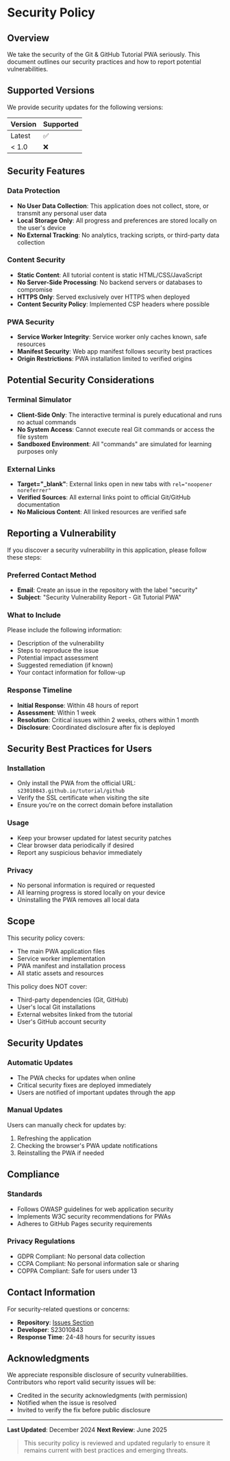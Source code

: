 
# Security Policy

## Overview

We take the security of the Git & GitHub Tutorial PWA seriously. This document outlines our security practices and how to report potential vulnerabilities.

## Supported Versions

We provide security updates for the following versions:

| Version | Supported          |
| ------- | ------------------ |
| Latest  | :white_check_mark: |
| < 1.0   | :x:                |

## Security Features

### Data Protection
- **No User Data Collection**: This application does not collect, store, or transmit any personal user data
- **Local Storage Only**: All progress and preferences are stored locally on the user's device
- **No External Tracking**: No analytics, tracking scripts, or third-party data collection

### Content Security
- **Static Content**: All tutorial content is static HTML/CSS/JavaScript
- **No Server-Side Processing**: No backend servers or databases to compromise
- **HTTPS Only**: Served exclusively over HTTPS when deployed
- **Content Security Policy**: Implemented CSP headers where possible

### PWA Security
- **Service Worker Integrity**: Service worker only caches known, safe resources
- **Manifest Security**: Web app manifest follows security best practices
- **Origin Restrictions**: PWA installation limited to verified origins

## Potential Security Considerations

### Terminal Simulator
- **Client-Side Only**: The interactive terminal is purely educational and runs no actual commands
- **No System Access**: Cannot execute real Git commands or access the file system
- **Sandboxed Environment**: All "commands" are simulated for learning purposes only

### External Links
- **Target="_blank"**: External links open in new tabs with `rel="noopener noreferrer"`
- **Verified Sources**: All external links point to official Git/GitHub documentation
- **No Malicious Content**: All linked resources are verified safe

## Reporting a Vulnerability

If you discover a security vulnerability in this application, please follow these steps:

### Preferred Contact Method
- **Email**: Create an issue in the repository with the label "security"
- **Subject**: "Security Vulnerability Report - Git Tutorial PWA"

### What to Include
Please include the following information:
- Description of the vulnerability
- Steps to reproduce the issue
- Potential impact assessment
- Suggested remediation (if known)
- Your contact information for follow-up

### Response Timeline
- **Initial Response**: Within 48 hours of report
- **Assessment**: Within 1 week
- **Resolution**: Critical issues within 2 weeks, others within 1 month
- **Disclosure**: Coordinated disclosure after fix is deployed

## Security Best Practices for Users

### Installation
- Only install the PWA from the official URL: `s23010843.github.io/tutorial/github`
- Verify the SSL certificate when visiting the site
- Ensure you're on the correct domain before installation

### Usage
- Keep your browser updated for latest security patches
- Clear browser data periodically if desired
- Report any suspicious behavior immediately

### Privacy
- No personal information is required or requested
- All learning progress is stored locally on your device
- Uninstalling the PWA removes all local data

## Scope

This security policy covers:
- The main PWA application files
- Service worker implementation
- PWA manifest and installation process
- All static assets and resources

This policy does NOT cover:
- Third-party dependencies (Git, GitHub)
- User's local Git installations
- External websites linked from the tutorial
- User's GitHub account security

## Security Updates

### Automatic Updates
- The PWA checks for updates when online
- Critical security fixes are deployed immediately
- Users are notified of important updates through the app

### Manual Updates
Users can manually check for updates by:
1. Refreshing the application
2. Checking the browser's PWA update notifications
3. Reinstalling the PWA if needed

## Compliance

### Standards
- Follows OWASP guidelines for web application security
- Implements W3C security recommendations for PWAs
- Adheres to GitHub Pages security requirements

### Privacy Regulations
- GDPR Compliant: No personal data collection
- CCPA Compliant: No personal information sale or sharing
- COPPA Compliant: Safe for users under 13

## Contact Information

For security-related questions or concerns:
- **Repository**: [Issues Section](https://github.com/s23010843/s23010843.github.io/issues)
- **Developer**: S23010843
- **Response Time**: 24-48 hours for security issues

## Acknowledgments

We appreciate responsible disclosure of security vulnerabilities. Contributors who report valid security issues will be:
- Credited in the security acknowledgments (with permission)
- Notified when the issue is resolved
- Invited to verify the fix before public disclosure

---

**Last Updated**: December 2024
**Next Review**: June 2025

> This security policy is reviewed and updated regularly to ensure it remains current with best practices and emerging threats.
